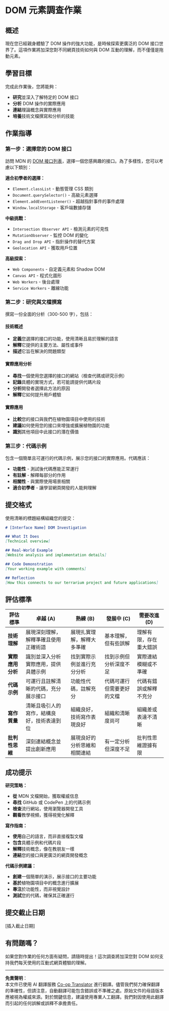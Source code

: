 <!--
CO_OP_TRANSLATOR_METADATA:
{
  "original_hash": "947ca5ce7c94aee9c7de7034e762bc17",
  "translation_date": "2025-10-22T22:45:09+00:00",
  "source_file": "3-terrarium/3-intro-to-DOM-and-closures/assignment.md",
  "language_code": "mo"
}
-->
# DOM 元素調查作業

## 概述

現在您已經親身體驗了 DOM 操作的強大功能，是時候探索更廣泛的 DOM 接口世界了。這項作業將加深您對不同網頁技術如何與 DOM 互動的理解，而不僅僅是拖動元素。

## 學習目標

完成此作業後，您將能夠：
- **研究**並深入了解特定的 DOM 接口
- **分析** DOM 操作的實際應用
- **連結**理論概念與實際應用
- **培養**技術文檔撰寫和分析的技能

## 作業指導

### 第一步：選擇您的 DOM 接口

訪問 MDN 的 [DOM 接口列表](https://developer.mozilla.org/docs/Web/API/Document_Object_Model)，選擇一個您感興趣的接口。為了多樣性，您可以考慮以下類別：

**適合初學者的選擇：**
- `Element.classList` - 動態管理 CSS 類別
- `Document.querySelector()` - 高級元素選擇
- `Element.addEventListener()` - 超越指針事件的事件處理
- `Window.localStorage` - 客戶端數據存儲

**中級挑戰：**
- `Intersection Observer API` - 檢測元素的可見性
- `MutationObserver` - 監控 DOM 的變化
- `Drag and Drop API` - 指針操作的替代方案
- `Geolocation API` - 獲取用戶位置

**高級探索：**
- `Web Components` - 自定義元素和 Shadow DOM
- `Canvas API` - 程式化圖形
- `Web Workers` - 後台處理
- `Service Workers` - 離線功能

### 第二步：研究與文檔撰寫

撰寫一份全面的分析（300-500 字），包括：

#### 技術概述
- **定義**您選擇的接口的功能，使用清晰且易於理解的語言
- **解釋**它提供的主要方法、屬性或事件
- **描述**它旨在解決的問題類型

#### 實際應用分析
- **尋找**一個使用您選擇的接口的網站（檢查代碼或研究示例）
- **記錄**具體的實現方式，若可能請提供代碼片段
- **分析**開發者選擇此方法的原因
- **解釋**它如何提升用戶體驗

#### 實際應用
- **比較**您的接口與我們在植物園項目中使用的技術
- **建議**如何使用您的接口來增強或擴展植物園的功能
- **識別**其他項目中此接口的潛在價值

### 第三步：代碼示例

包含一個簡單且可運行的代碼示例，展示您的接口的實際應用。代碼應該：
- **功能性** - 測試後代碼應能正常運行
- **有註解** - 解釋每部分的作用
- **相關性** - 與實際使用場景相關
- **適合初學者** - 讓學習網頁開發的人能夠理解

## 提交格式

使用清晰的標題結構組織您的提交：

```markdown
# [Interface Name] DOM Investigation

## What It Does
[Technical overview]

## Real-World Example
[Website analysis and implementation details]

## Code Demonstration
[Your working example with comments]

## Reflection
[How this connects to our terrarium project and future applications]
```

## 評估標準

| 評估標準 | 卓越 (A) | 熟練 (B) | 發展中 (C) | 需要改進 (D) |
|----------|----------|----------|----------|----------|
| **技術理解** | 展現深刻理解，解釋準確且使用正確術語 | 展現扎實理解，解釋大多準確 | 基本理解，但有些誤解 | 理解有限，存在重大錯誤 |
| **實際應用分析** | 識別並深入分析實際應用，提供具體示例 | 找到實際示例並進行充分分析 | 找到示例但分析深度不足 | 實際連結模糊或不準確 |
| **代碼示例** | 可運行且註解清晰的代碼，充分展示接口 | 功能性代碼，註解充分 | 代碼可運行但需要更好的文檔 | 代碼有錯誤或解釋不充分 |
| **寫作質量** | 清晰且吸引人的寫作，結構良好，技術表達到位 | 組織良好，技術寫作表現良好 | 組織和清晰度尚可 | 組織差或表達不清晰 |
| **批判性思維** | 深刻連結概念並提出創新應用 | 展現良好的分析思維和相關連結 | 有一定分析但深度不足 | 批判性思維證據有限 |

## 成功提示

**研究策略：**
- **從** MDN 文檔開始，獲取權威信息
- **尋找** GitHub 或 CodePen 上的代碼示例
- **檢查**流行網站，使用瀏覽器開發工具
- **觀看**教學視頻，獲得視覺化解釋

**寫作指南：**
- **使用**自己的語言，而非直接複製文檔
- **包含**具體示例和代碼片段
- **解釋**技術概念，像在教朋友一樣
- **連結**您的接口與更廣泛的網頁開發概念

**代碼示例建議：**
- **創建**一個簡單的演示，展示接口的主要功能
- **基於**植物園項目中的概念進行擴展
- **專注**於功能性，而非視覺設計
- **測試**您的代碼，確保其正確運行

## 提交截止日期

[插入截止日期]

## 有問題嗎？

如果您對作業的任何方面有疑問，請隨時提出！這次調查將加深您對 DOM 如何支持我們每天使用的互動式網頁體驗的理解。

---

**免責聲明**：  
本文件已使用 AI 翻譯服務 [Co-op Translator](https://github.com/Azure/co-op-translator) 進行翻譯。儘管我們努力確保翻譯的準確性，但請注意，自動翻譯可能包含錯誤或不準確之處。原始文件的母語版本應被視為權威來源。對於關鍵信息，建議使用專業人工翻譯。我們對因使用此翻譯而引起的任何誤解或誤釋不承擔責任。
